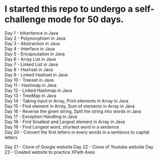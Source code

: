 # I started this repo to undergo a self-challenge mode for 50 days.

Day 1 - Inheritence in Java<br>
Day 2 - Polymorphism in Java<br>
Day 3 - Abstraction in Java<br>
Day 4 - Interface in Java<br>
Day 5 - Encapsulation in Java<br>
Day 6 - Array List in Java<br>
Day 7 - Linked List in Java<br>
Day 8 - Hashset in Java<br>
Day 9 - Linked Hashset in Java<br>
Day 10 - Treeset in Java<br>
Day 11 - Hashmap in Java<br>
Day 12 - Linked Hashmap in Java<br>
Day 13 - TreeMap in Java<br>
Day 14 - Taking input in Array, Print elements in Array in Java<br>
Day 15 - Find element in Array, Sum of elements in Array in Java<br>
Day 16 - Reverse the given string, Split the string into words in Java<br>
Day 17 - Exception Handling in Java<br>
Day 18 - Find Smallest and Largest element in Array in Java<br>
Day 19 - Find Longest word, shortest word in a sentence<br>
Day 20 - Convert the first letters in every words in a sentence to capital letters

Day 21 - Clone of Google website
Day 22 - Clone of Youtube website
Day 23 - Created website to practice XPath Axes




